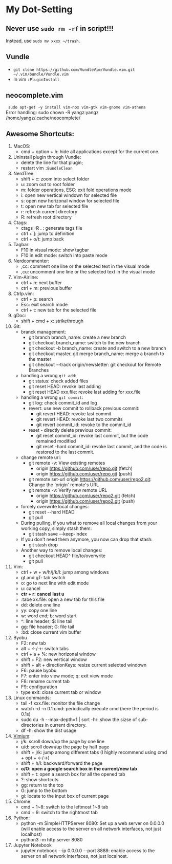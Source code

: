 # My Dot-Setting

## Never use `sudo rm -rf` in script!!!
Instead, use `sudo mv xxxx ~/trash`.

## Vundle
* `git clone https://github.com/VundleVim/Vundle.vim.git ~/.vim/bundle/Vundle.vim`
* In vim `:PluginInstall`

## neocomplete.vim
` sudo apt-get -y install vim-nox vim-gtk vim-gnome vim-athena`  
Error handling: sudo chown -R yangz:yangz /home/yangz/.cache/neocomplete/

## Awesome Shortcuts: 

1. MacOS: 
    * cmd + option + h: hide all applications except for the current one. 
1. Uninstall plugin through Vundle: 
    * delete the line for that plugin; 
    * restart vim `:BundleClean`
1. NerdTree: 
    * shift + c: zoom into select folder
    * u: zoom out to root folder
    * m: folder operations, ESC: exit fold operations mode
    * i: open new vertical windown for selected file
    * s: open new horizonal window for selected file
    * t: open new tab for selected file
    * r: refresh current directory
    * R: refresh root directory
1. Ctags: 
    * ctags -R . : generate tags file
    * ctrl + ]: jump to definition
    * ctrl + o/t: jump back
1. Tagbar: 
    * F10 in visual mode: show tagbar
    * F10 in edit mode: switch into paste mode
1. Nerdcommenter: 
    * ,cc: comment one line or the selected text in the visual mode
    * ,cu: uncomment one line or the selected text in the visual mode
1. Vim-Airline:
    * ctrl + n: next buffer
    * ctrl + m: previous buffer
1. Ctrlp.vim:
    * ctrl + p: search
    * Esc: exit search mode
    * ctrl + t: new tab for the selected file 
1. gDoc:
    * shift + cmd + x: strikethrough
1. Git:
    * branck management:
        * git branch branch_name: create a new branch
        * git checkout branch_name: switch to the new branch
        * git checkout -b branch_name: create and switch to a new branch
        * git checkout master, git merge branch_name: merge a branch to the master
        * git checkout --track origin/newsletter: git checkout for Remote Branches
    * handling a wrong `git add`:  
        * git status: check added files
        * git reset HEAD: revoke last adding
        * git reset HEAD xxx.file: revoke last adding for xxx.file
    * handling a wrong `git commit`: 
        * git log: check commit_id and log
        * revert: use new commit to rollback previous commit: 
            * git revert HEAD: revoke last commit
            * git revert HEAD: revoke last two commits
            * git revert commit_id: revoke to the commit_id
        * reset - directly delete previous commit: 
            * git reset commit_id: revoke last commit, but the code remained modified
            * git reset -hard commit_id: revoke last commit, and the code is restored to the last commit. 
    * change remote url:
        * git remote -v: View existing remotes
            * origin  https://github.com/user/repo.git (fetch)
            * origin  https://github.com/user/repo.git (push)
        * git remote set-url origin https://github.com/user/repo2.git: Change the 'origin' remote's URL
        * git remote -v: Verify new remote URL
            * origin  https://github.com/user/repo2.git (fetch)
            * origin  https://github.com/user/repo2.git (push)
    * forcely overwrite local changes: 
        * git reset --hard HEAD
        * git pull
    * During pulling, if you what to remove all local changes from your working copy, simply stash them:
        * git stash save --keep-index
    * If you don't need them anymore, you now can drop that stash:
        * git stash drop
    * Another way to remove local changes: 
        * git checkout HEAD^ file/to/overwrite
        * git pull
1. Vim: 
    * ctrl + w + w/h/j/k/l: jump among windows
    * gt and gT: tab switch 
    * o: go to next line with edit mode
    * u: cancel
    * **ctr + r: cancel last u**
    * :tabe xx.file: open a new tab for this file
    * dd: delete one line
    * yy: copy one line
    * w: word end; b: word start
    * ^: line header; $: line tail
    * gg: file header; G: file tail
    * :bd: close current vim buffer
1. Byobu
    * F2: new tab
    * alt + <-/->: switch tabs
    * ctrl + a + %: new horizonal window
    * shift + F2: new vertical window
    * shift + alt + directionKeys: resize current selected windown
    * F6: pause byobu
    * F7: enter into view mode; q: exit view mode
    * F8: rename current tab
    * F9: configuration
    * type exit: close current tab or window 
1. Linux commands:
    * tail -f xxx.file: monitor the file change
    * watch -d -n 0.1 cmd: periodically execute cmd (here the period is 0.1s)
    * sudo du -h --max-depth=1 | sort -hr: show the sizse of sub-directories in current directory.
    * df -h: show the dist usage
1. [Vimium](https://chrome.google.com/webstore/detail/vimium/dbepggeogbaibhgnhhndojpepiihcmeb?hl=en):
    * j/k: scroll down/up the page by one line
    * u/d: scroll down/up the page by half page
    * shift + j/k: jump among different tabs (I highly recommend using cmd + opt + <-/->)
    * shift + h/l: backward/forward the page
    * **o/O: open a google search box in the current/new tab**
    * shift + t: open a search box for all the opened tab
    * ?: show shortcuts
    * gg: return to the top
    * G: jump to the bottom
    * gi: locate to the input box of current page
1. Chrome:
    * cmd + 1~8: switch to the leftmost 1~8 tab
    * cmd + 9: switch to the rightmost tab
1. Python:
    * python -m SimpleHTTPServer 8080: Set up a web server on 0.0.0.0 (will enable access to the server on all network interfaces, not just localhost)
    * python3 -m http.server 8080
1. Jupyter Notebook
    * jupyter notebook --ip 0.0.0.0 --port 8888: enable access to the server on all network interfaces, not just localhost. 
